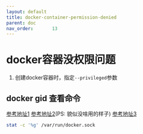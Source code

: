 ```yaml
---
layout: default
title: docker-container-permission-denied
parent: doc
nav_order:       13
---
```


# docker容器没权限问题

1. 创建docker容器时，指定`--privileged`参数

## docker gid 查看命令

[参考地址1](https://www.doubao.com/thread/w9e714164e14f12b9)
[参考地址2](https://github.com/influxdata/sandbox/issues/79)(PS: 貌似没啥用的样子)
[参考地址3](https://github.com/influxdata/sandbox/issues/83)

```bash
stat -c '%g' /var/run/docker.sock
```
